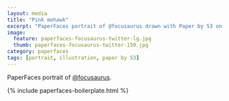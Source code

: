 ```yaml
---
layout: media
title: "Pink mohawk"
excerpt: "PaperFaces portrait of @focusaurus drawn with Paper by 53 on an iPad."
image: 
  feature: paperfaces-focusaurus-twitter-lg.jpg
  thumb: paperfaces-focusaurus-twitter-150.jpg
category: paperfaces
tags: [portrait, illustration, paper by 53]
---
```


PaperFaces portrait of [@focusaurus](http://twitter.com/focusaurus).

{% include paperfaces-boilerplate.html %}